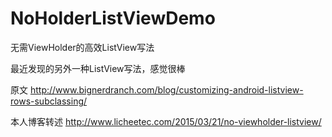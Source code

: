 # NoHolderListViewDemo
无需ViewHolder的高效ListView写法

最近发现的另外一种ListView写法，感觉很棒

原文 http://www.bignerdranch.com/blog/customizing-android-listview-rows-subclassing/

本人博客转述 http://www.licheetec.com/2015/03/21/no-viewholder-listview/